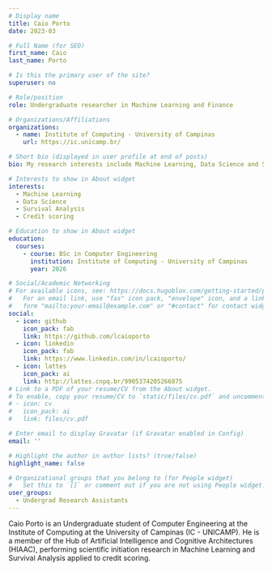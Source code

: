 ```yaml
---
# Display name
title: Caio Porto
date: 2023-03

# Full Name (for SEO)
first_name: Caio
last_name: Porto

# Is this the primary user of the site?
superuser: no

# Role/position
role: Undergraduate researcher in Machine Learning and Finance

# Organizations/Affiliations
organizations:
  - name: Institute of Computing - University of Campinas
    url: https://ic.unicamp.br/

# Short bio (displayed in user profile at end of posts)
bio: My research interests include Machine Learning, Data Science and Survival Analysis applied to credit scoring.

# Interests to show in About widget
interests:
  - Machine Learning
  - Data Science
  - Survival Analysis
  - Credit scoring

# Education to show in About widget
education:
  courses:
    - course: BSc in Computer Engineering
      institution: Institute of Computing - University of Campinas
      year: 2026

# Social/Academic Networking
# For available icons, see: https://docs.hugoblox.com/getting-started/page-builder/#icons
#   For an email link, use "fas" icon pack, "envelope" icon, and a link in the
#   form "mailto:your-email@example.com" or "#contact" for contact widget.
social:
  - icon: github
    icon_pack: fab
    link: https://github.com/lcaioporto
  - icon: linkedin
    icon_pack: fab
    link: https://www.linkedin.com/in/lcaioporto/
  - icon: lattes
    icon_pack: ai
    link: http://lattes.cnpq.br/9905374205266875
# Link to a PDF of your resume/CV from the About widget.
# To enable, copy your resume/CV to `static/files/cv.pdf` and uncomment the lines below.
# - icon: cv
#   icon_pack: ai
#   link: files/cv.pdf

# Enter email to display Gravatar (if Gravatar enabled in Config)
email: ''

# Highlight the author in author lists? (true/false)
highlight_name: false

# Organizational groups that you belong to (for People widget)
#   Set this to `[]` or comment out if you are not using People widget.
user_groups:
  - Undergrad Research Assistants
---
```


Caio Porto is an Undergraduate student of Computer Engineering at the Institute of Computing at the University of Campinas (IC - UNICAMP). He is a member of the Hub of Artificial Intelligence and Cognitive Architectures (HIAAC), performing scientific initiation research in Machine Learning and Survival Analysis applied to credit scoring.
